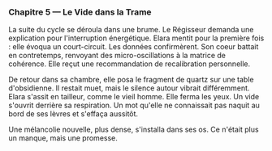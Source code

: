 <!-- desire: apprivoiser la vibration du quartz muet -->
<!-- fear: perdre la confiance du Régisseur en mentant -->
<!-- cost: accepter le vide intérieur qui fissure son identité -->

### Chapitre 5 — Le Vide dans la Trame
La suite du cycle se déroula dans une brume. Le Régisseur demanda une explication pour l'interruption énergétique. Elara mentit pour la première fois : elle évoqua un court-circuit. Les données confirmèrent. Son coeur battait en contretemps, renvoyant des micro-oscillations à la matrice de cohérence. Elle reçut une recommandation de recalibration personnelle.

De retour dans sa chambre, elle posa le fragment de quartz sur une table d'obsidienne. Il restait muet, mais le silence autour vibrait différemment. Elara s'assit en tailleur, comme le vieil homme. Elle ferma les yeux. Un vide s'ouvrit derrière sa respiration. Un mot qu'elle ne connaissait pas naquit au bord de ses lèvres et s'effaça aussitôt.

Une mélancolie nouvelle, plus dense, s'installa dans ses os. Ce n'était plus un manque, mais une promesse.
